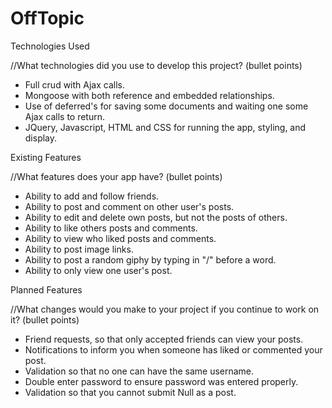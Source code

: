 # OffTopic

Technologies Used

  //What technologies did you use to develop this project? (bullet points)

  * Full crud with Ajax calls.
  * Mongoose with both reference and embedded relationships.
  * Use of deferred's for saving some documents and waiting one some Ajax calls to return.
  * JQuery, Javascript, HTML and CSS for running the app, styling, and display.

Existing Features

  //What features does your app have? (bullet points)
  * Ability to add and follow friends.
  * Ability to post and comment on other user's posts.
  * Ability to edit and delete own posts, but not the posts of others.
  * Ability to like others posts and comments.
  * Ability to view who liked posts and comments.
  * Ability to post image links.
  * Ability to post a random giphy by typing in "/" before a word.
  * Ability to only view one user's post.

Planned Features

  //What changes would you make to your project if you continue to work on it? (bullet points)
  * Friend requests, so that only accepted friends can view your posts.
  * Notifications to inform you when someone has liked or commented your post.
  * Validation so that no one can have the same username.
  * Double enter password to ensure password was entered properly.
  * Validation so that you cannot submit Null as a post.
